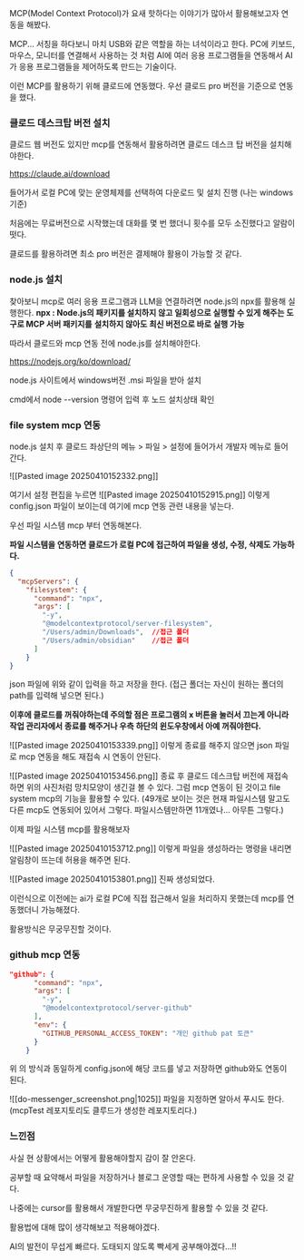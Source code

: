 
MCP(Model Context Protocol)가 요새 핫하다는 이야기가 많아서 활용해보고자 연동을 해봤다.

MCP... 서칭을 하다보니 마치 USB와 같은 역할을 하는 녀석이라고 한다.
PC에 키보드, 마우스, 모니터를 연결해서 사용하는 것 처럼 AI에 여러 응용 프로그램들을 연동해서
AI가 응용 프로그램들을 제어하도록 만드는 기술이다.

이런 MCP를 활용하기 위해 클로드에 연동했다.
우선 클로드 pro 버전을 기준으로 연동을 했다.

### 클로드 데스크탑 버전 설치

클로드 웹 버전도 있지만 mcp를 연동해서 활용하려면 클로드 데스크 탑 버전을 설치해야한다.

https://claude.ai/download

들어가서 로컬 PC에 맞는 운영체제를 선택하여 다운로드 및 설치 진행
(나는 windows 기준)

처음에는 무료버전으로 시작했는데 대화를 몇 번 했더니 횟수를 모두 소진했다고 알람이 떳다.

클로드를 활용하려면 최소 pro 버전은 결제해야 활용이 가능할 것 같다.


### node.js 설치
찾아보니 mcp로 여러 응용 프로그램과 LLM을 연결하려면 node.js의 npx를 활용해 실행한다.
**npx : Node.js의 패키지를 설치하지 않고 일회성으로 실행할 수 있게 해주는 도구로 MCP 서버 패키지를**
     **설치하지 않아도 최신 버전으로 바로 실행 가능**

따라서 클로드와 mcp 연동 전에 node.js를 설치해야한다.

https://nodejs.org/ko/download/

node.js 사이트에서 windows버전 .msi 파일을 받아 설치

cmd에서 node --version 명령어 입력 후 노드 설치상태 확인

### file system mcp 연동
node.js 설치 후
클로드 좌상단의 메뉴 > 파일 > 설정에 들어가서 개발자 메뉴로 들어간다.

![[Pasted image 20250410152332.png]]

여기서 설정 편집을 누르면
![[Pasted image 20250410152915.png]]
이렇게 config.json 파일이 보이는데 여기에 mcp 연동 관련 내용을 넣는다.

우선 파일 시스템 mcp 부터 연동해본다.

**파일 시스템을 연동하면 클로드가 로컬 PC에 접근하여 파일을 생성, 수정, 삭제도 가능하다.**

```json
{
  "mcpServers": {
    "filesystem": {
      "command": "npx",
      "args": [
        "-y",
        "@modelcontextprotocol/server-filesystem",
        "/Users/admin/Downloads",  //접근 폴더
        "/Users/admin/obsidian"    //접근 폴더
      ]
    }
}
```
json 파일에 위와 같이 입력을 하고 저장을 한다.
(접근 폴더는 자신이 원하는 폴더의 path를 입력해 넣으면 된다.)

**이후에 클로드를 꺼줘야하는데 주의할 점은 프로그램의 x 버튼을 눌러서 끄는게 아니라**
**작업 관리자에서 종료를 해주거나 우측 하단의 윈도우창에서 아예 꺼줘야한다.**

![[Pasted image 20250410153339.png]]
이렇게 종료를 해주지 않으면 json 파일로 mcp 연동을 해도 재접속 시 연동이 안된다.


![[Pasted image 20250410153456.png]]
종료 후 클로드 데스크탑 버전에 재접속하면  위의 사진처럼 망치모양이 생긴걸 볼 수 있다.
그럼 mcp 연동이 된 것이고 file system mcp의 기능을 활용할 수 있다.
(49개로 보이는 것은 현재 파일시스템 말고도 다른 mcp도 연동되어 있어서 그렇다.
파일시스템만하면 11개였나... 아무튼 그렇다.)

이제 파일 시스템 mcp를 활용해보자

![[Pasted image 20250410153712.png]]
이렇게 파일을 생성하라는 명령을 내리면 알림창이 뜨는데 허용을 해주면 된다.

![[Pasted image 20250410153801.png]]
진짜 생성되었다.

이런식으로 이전에는 ai가 로컬 PC에 직접 접근해서 일을 처리하지 못했는데 mcp를 연동했더니 가능해졌다.

활용방식은 무궁무진할 것이다.


### github mcp 연동

```json
"github": {
      "command": "npx",
      "args": [
        "-y",
        "@modelcontextprotocol/server-github"
      ],
      "env": {
        "GITHUB_PERSONAL_ACCESS_TOKEN": "개인 github pat 토큰"
      }
    }
```
위 의 방식과 동일하게 config.json에 해당 코드를 넣고 저장하면 github와도 연동이 된다.

![[do-messenger_screenshot.png|1025]]
파일을 지정하면 알아서 푸시도 한다.
(mcpTest 레포지토리도 클루드가 생성한 레포지토리다.)



### 느낀점
사실 현 상황에서는 어떻게 활용해야할지 감이 잘 안온다.

공부할 때 요약해서 파일을 저장하거나 블로그 운영할 때는 편하게 사용할 수 있을 것 같다.

나중에는 cursor를 활용해서 개발한다면 무궁무진하게 활용할 수 있을 것 같다.

활용법에 대해 많이 생각해보고 적용해야겠다.

AI의 발전이 무섭게 빠르다. 도태되지 않도록 빡세게 공부해야겠다...!!